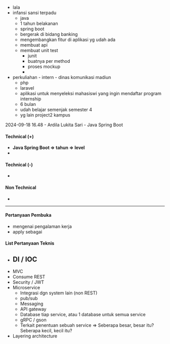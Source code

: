 - lala
- infansi sansi terpadu
	- java
	- 1 tahun belakanan
	- spring boot
	- bergerak di bidang banking
	- mengembangkan fitur di aplikasi yg udah ada
	- membuat api
	- membuat unit test
		- junit
		- buatnya per method
		- proses mockup
		- 
- perkuliahan - intern - dinas komunikasi madiun
	- php
	- laravel
	- aplikasi untuk menyeleksi mahasiswi yang ingin mendaftar program internship
	- 6 bulan
	- udah belajar semenjak semester 4
	- yg lain project2 kampus

2024-09-18 16.48 - Ardila Lukita Sari - Java Spring Boot

#### Technical (+) 

- **Java Spring Boot => tahun => level**  
- 

#### Technical (-)  

- 

#### Non Technical  

- 

---

#### Pertanyaan Pembuka

- mengenai pengalaman kerja  
- apply sebagai


#### List Pertanyaan Teknis

- DI / IOC
	- 
- MVC
- Consume REST
- Security / JWT
- Microservice
	- Integrasi dgn system lain (non REST)
	- pub/sub
	- Messaging
	- API gateway
	- Database tiap service, atau 1 database untuk semua service
	- gRPC / gson
	- Terkait penentuan sebuah service => Seberapa besar, besar itu? Seberapa kecil, kecil itu?
- Layering architecture
